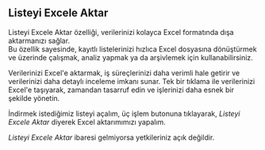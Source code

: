 
## Listeyi Excele Aktar

Listeyi Excele Aktar özelliği, verilerinizi kolayca Excel formatında dışa aktarmanızı sağlar.  
Bu özellik sayesinde, kayıtlı listelerinizi hızlıca Excel dosyasına dönüştürmek ve üzerinde çalışmak, analiz yapmak ya da arşivlemek için kullanabilirsiniz.  

Verilerinizi Excel'e aktarmak, iş süreçlerinizi daha verimli hale getirir ve verilerinizi daha detaylı inceleme imkanı sunar. 
Tek bir tıklama ile verilerinizi Excel'e taşıyarak, zamandan tasarruf edin ve işlerinizi daha esnek bir şekilde yönetin.

İndirmek istediğimiz listeyi açalım, üç işlem butonuna tıklayarak, *Listeyi Excele Aktar* diyerek Excel aktarımımızı yapalım.

*Listeyi Excele Aktar* ibaresi gelmiyorsa yetkileriniz açık değildir.



